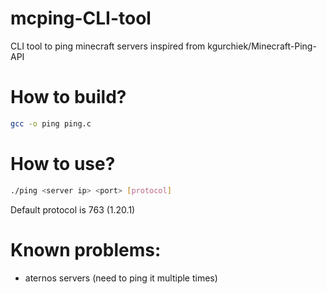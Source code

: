 # mcping-CLI-tool
CLI tool to ping minecraft servers inspired from kgurchiek/Minecraft-Ping-API

# How to build?
```bash
gcc -o ping ping.c
```
# How to use?
```bash
./ping <server ip> <port> [protocol]
```
Default protocol is 763 (1.20.1)
# Known problems:
 - aternos servers (need to ping it multiple times)
